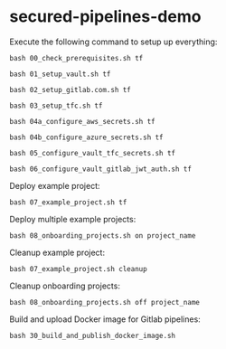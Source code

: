 # secured-pipelines-demo

Execute the following command to setup up everything:
```
bash 00_check_prerequisites.sh tf

bash 01_setup_vault.sh tf

bash 02_setup_gitlab.com.sh tf

bash 03_setup_tfc.sh tf

bash 04a_configure_aws_secrets.sh tf

bash 04b_configure_azure_secrets.sh tf

bash 05_configure_vault_tfc_secrets.sh tf

bash 06_configure_vault_gitlab_jwt_auth.sh tf
```

Deploy example project:
```
bash 07_example_project.sh tf
```

Deploy multiple example projects:
```
bash 08_onboarding_projects.sh on project_name
```

Cleanup example project:
```
bash 07_example_project.sh cleanup
```

Cleanup onboarding projects:
```
bash 08_onboarding_projects.sh off project_name
```

Build and upload Docker image for Gitlab pipelines:
```
bash 30_build_and_publish_docker_image.sh
```
